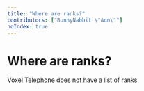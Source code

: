 ```yaml
---
title: "Where are ranks?"
contributors: ["BunnyNabbit \"Aon\""]
noIndex: true
---
```


# Where are ranks?

Voxel Telephone does not have a list of ranks
